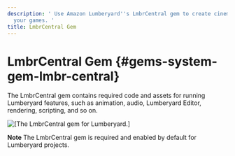 ```yaml
---
description: ' Use Amazon Lumberyard''s LmbrCentral gem to create cinematic sequences for
  your games. '
title: LmbrCentral Gem
---
```

# LmbrCentral Gem {#gems-system-gem-lmbr-central}

The LmbrCentral gem contains required code and assets for running Lumberyard features, such as animation, audio, Lumberyard Editor, rendering, scripting, and so on\.

![\[The LmbrCentral gem for Lumberyard.\]](/images/userguide/gems/gem-system-gem-lmbrcentral.png)

**Note**
The LmbrCentral gem is required and enabled by default for Lumberyard projects\.